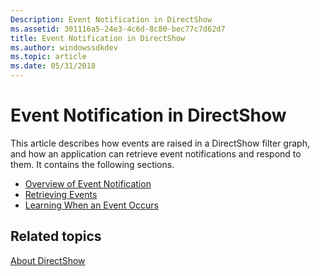 ```yaml
---
Description: Event Notification in DirectShow
ms.assetid: 301116a5-24e3-4c6d-8c80-bec77c7d62d7
title: Event Notification in DirectShow
ms.author: windowssdkdev
ms.topic: article
ms.date: 05/31/2018
---
```


# Event Notification in DirectShow

This article describes how events are raised in a DirectShow filter graph, and how an application can retrieve event notifications and respond to them. It contains the following sections.

-   [Overview of Event Notification](overview-of-notification.md)
-   [Retrieving Events](retrieving-events.md)
-   [Learning When an Event Occurs](learning-when-an-event-occurs.md)

## Related topics

<dl> <dt>

[About DirectShow](about-directshow.md)
</dt> </dl>

 

 



